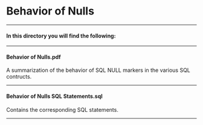 # Behavior of Nulls

----

#### In this directory you will find the following:

----

#### Behavior of Nulls.pdf
A summarization of the behavior of SQL NULL markers in the various SQL contructs.

----

#### Behavior of Nulls SQL Statements.sql
Contains the corresponding SQL statements.

----

